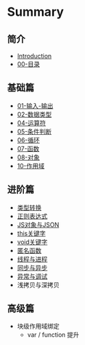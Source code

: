 # Summary

## 简介

* [Introduction](README.md)
* [00-目录](mu-lu.md)

## 基础篇

* [01-输入-输出](shu-ru-shu-chu.md)
* [02-数据类型](02shu-ju-lei-xing.md)
* [04-运算符](04yun-suan.md)
* [05-条件判断](05tiao-jian-pan-duan.md)
* [06-循环](06xun-huan.md)
* [07-函数](07han-shu.md)
* [08-对象](08dui-xiang.md)
* [10-作用域](10zuo-yong-yu.md)

## 进阶篇

* [类型转换](jin-jie-pian/lei-xing-zhuan-huan.md)
* [正则表达式](jin-jie-pian/zheng-ze-biao-da-shi.md)
* [JS对象与JSON](jin-jie-pian/jsdui-xiang-yu-json.md)
* [this关键字](jin-jie-pian/thisguan-jian-zi.md)
* [void关键字](jin-jie-pian/voidguan-jian-zi.md)
* [匿名函数](jin-jie-pian/ni-ming-han-shu.md)
* [线程与进程](jin-jie-pian/xian-cheng-yu-jin-cheng.md)
* [同步与异步](jin-jie-pian/tong-bu-yu-yi-bu.md)
* [异常与调试](jin-jie-pian/yi-chang-yu-diao-shi.md)
* 浅拷贝与深拷贝

## 高级篇

- 块级作用域绑定
  - var / function 提升
